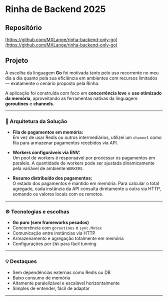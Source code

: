 # Rinha de Backend 2025

## Repositório

[https://github.com/MXLange/rinha-backend-only-go](https://github.com/MXLange/rinha-backend-only-go)

## Projeto

A escolha da linguagem **Go** foi motivada tanto pelo uso recorrente no meu dia a dia quanto pela sua eficiência em ambientes com recursos limitados — exatamente o cenário proposto pela Rinha.

A aplicação foi construída com foco em **concorrência leve** e **uso otimizado da memória**, aproveitando as ferramentas nativas da linguagem: **goroutines** e **channels**.

---

### 🧠 Arquitetura da Solução

-   **Fila de pagamentos em memória:**  
    Em vez de usar Redis ou outros intermediários, utilizei um `channel` como fila para armazenar pagamentos recebidos via API.

-   **Workers configuráveis via ENV:**  
    Um pool de workers é responsável por processar os pagamentos em paralelo. A quantidade de workers pode ser ajustada dinamicamente pela variável de ambiente `WORKERS`.

-   **Resumo distribuído dos pagamentos:**  
    O estado dos pagamentos é mantido em memória. Para calcular o total agregado, cada instância da API consulta diretamente a outra via HTTP, somando os valores locais com os remotos.

---

### ⚙️ Tecnologias e escolhas

-   **Go puro (sem frameworks pesados)**
-   Concorrência com `goroutines` e `sync.Mutex`
-   Comunicação entre instâncias via HTTP
-   Armazenamento e agregação totalmente em memória
-   Configurações por `ENV` para fácil tunning

---

### 💡 Destaques

-   Sem dependências externas como Redis ou DB
-   Baixo consumo de memória
-   Altamente paralelizável e escalável horizontalmente
-   Simples de entender, fácil de adaptar

---
